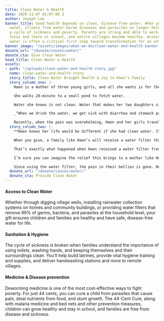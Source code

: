 ```yaml
---
title: Clean Water & Health
date: 2020-11-07 01:07:00 Z
author: Joseph Lee
banner_title: Good health depends on clean, disease-free water. When you give clean
  water, illness from water-borne diseases and parasites no longer hold families in
  a cycle of sickness and poverty. Parents are strong and able to work, children can
  focus and learn at school, and entire villages become healthy. Access to safe, disease-free
  water is often a critical first step toward transformation for an entire village.
banner_image: "/assets/images/what-we-do/clean-water-and-health_banner.jpg"
donate_url: "/donate/causes/water/"
donate_cta: Give Clean Water
head_title: Clean Water & Health
assets:
- path: "/uploads/clean-water-and-health-story.jpg"
  name: clean-water-and-health-story
  story_title: Clean Water Brought Health & Joy to Haen’s Family
  story_column_one: |-
    Haen is a mother of three young girls, and all she wants is for them to be healthy. But without clean water, Haen knows her girls will keep getting sick.

    She walks 20-minute to a small pond to fetch water.

    Water she knows is not clean. Water that makes her two daughters sick.

    _“When we drink the water, we get sick with diarrhea and stomach pain,” Haen shared. “We try to treat our pains by boiling palm tree leaves in water, but it doesn’t help.”_

    Recently, when the pain was overwhelming, Haen and her girls traveled to the health clinic to seek relief. With little money to spare, this trip to the clinic added more stress to the struggling mother.
  story_column_two: |-
    **Haen knows her life would be different if she had clean water. It is all she wants for her daughters.**

    When you give, a family like Haen’s will receive a water filter that will completely change their lives.

    That’s exactly what happened when Haen received a water filter from World Concern. Instead of murky, disease-filled water, Haen now fills a glass of clear, clean water for her girls.

    I’m sure you can imagine the relief this brings to a mother like Haen.

    Since using the water filter, the pain in their bellies is gone. No more costly trips to the clinic. No more sleepless nights. Just water free of diseases to enjoy and nourish her growing girls.
  donate_url: "/donate/causes/water/"
  donate_cta: Provide Clean Water
---
```


#### Access to Clean Water

Whether through digging village wells, installing rainwater collection systems on homes and community buildings, or providing water filters that remove 99% of germs, bacteria, and parasites at the household level, your gift ensures children and families are healthy and have safe, disease-free water for life.

#### Sanitation & Hygiene

The cycle of sickness is broken when families understand the importance of using toilets, washing hands, and keeping themselves and their surroundings clean. You’ll help build latrines, provide vital hygiene training and supplies, and deliver handwashing stations and more to remote villages.

#### Medicine & Disease prevention

Deworming medicine is one of the most cost-effective ways to fight poverty. For just 44 cents, you can cure a child from parasites that cause pain, steal nutrients from food, and stunt growth. The 44-Cent Cure, along with malaria medicine and bed nets and other prevention measures, children can grow healthy and stay in school, and families are free from disease and sickness.
